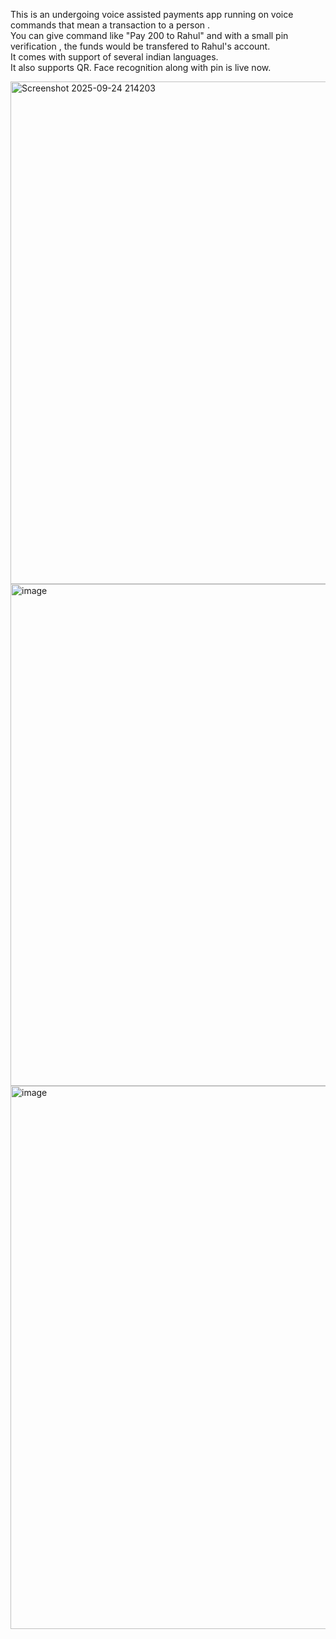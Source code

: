 This is an undergoing voice assisted payments app running on voice commands that mean a transaction to a person .  
You can give command like "Pay 200 to Rahul" and with a small pin verification , the funds would be transfered to Rahul's account.  
It comes with support of several indian languages.  
It also supports QR.
Face recognition along with pin is live now.



<img width="1899" height="804" alt="Screenshot 2025-09-24 214203" src="https://github.com/user-attachments/assets/f88b79a5-7288-4934-bb4c-3d375747691d" />
<img width="1894" height="803" alt="image" src="https://github.com/user-attachments/assets/809d80ba-d8b4-4f7a-a6ed-3171416f23d5" />
<img width="1901" height="869" alt="image" src="https://github.com/user-attachments/assets/8830fcd3-6200-488b-9177-5b46046a8d1b" />

